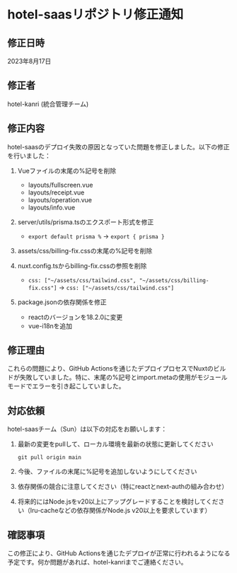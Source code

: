 # hotel-saasリポジトリ修正通知

## 修正日時
2023年8月17日

## 修正者
hotel-kanri (統合管理チーム)

## 修正内容
hotel-saasのデプロイ失敗の原因となっていた問題を修正しました。以下の修正を行いました：

1. Vueファイルの末尾の%記号を削除
   - layouts/fullscreen.vue
   - layouts/receipt.vue
   - layouts/operation.vue
   - layouts/info.vue

2. server/utils/prisma.tsのエクスポート形式を修正
   - `export default prisma %` → `export { prisma }`

3. assets/css/billing-fix.cssの末尾の%記号を削除

4. nuxt.config.tsからbilling-fix.cssの参照を削除
   - `css: ["~/assets/css/tailwind.css", "~/assets/css/billing-fix.css"]` → `css: ["~/assets/css/tailwind.css"]`

5. package.jsonの依存関係を修正
   - reactのバージョンを18.2.0に変更
   - vue-i18nを追加

## 修正理由
これらの問題により、GitHub Actionsを通じたデプロイプロセスでNuxtのビルドが失敗していました。特に、末尾の%記号とimport.metaの使用がモジュールモードでエラーを引き起こしていました。

## 対応依頼
hotel-saasチーム（Sun）は以下の対応をお願いします：

1. 最新の変更をpullして、ローカル環境を最新の状態に更新してください
   ```
   git pull origin main
   ```

2. 今後、ファイルの末尾に%記号を追加しないようにしてください

3. 依存関係の競合に注意してください（特にreactとnext-authの組み合わせ）

4. 将来的にはNode.jsをv20以上にアップグレードすることを検討してください（lru-cacheなどの依存関係がNode.js v20以上を要求しています）

## 確認事項
この修正により、GitHub Actionsを通じたデプロイが正常に行われるようになる予定です。何か問題があれば、hotel-kanriまでご連絡ください。
